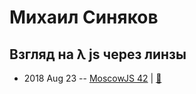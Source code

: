 # Михаил Синяков

## Взгляд на λ js через линзы
- 2018 Aug 23 -- [MoscowJS 42](https://youtu.be/UbXSKu4lpVA)  | [:notebook:](https://cloud.mail.ru/public/Bbij/4zncS8w3S)  
